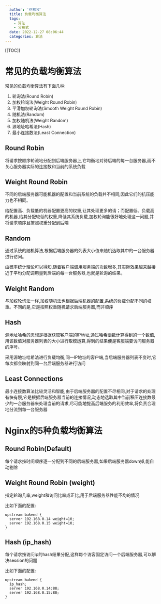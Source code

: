 ```yaml
---
  author: '花裤衩'
  title: 负载均衡算法
  tags:
    - 算法
    - 分布式
  date: 2022-12-27 08:06:44
  categories: 算法
---
```


[[TOC]]

# 常见的负载均衡算法

常见的负载均衡算法有下面几种:

1. 轮询法(Round Robin)
2. 加权轮询法(Weight Round Robin)
3. 平滑加权轮询法(Smooth Weight Round Robin)
4. 随机法(Random)
5. 加权随机法(Weight Random)
6. 源地址哈希法(Hash)
7. 最小连接数法(Least Connection)

## Round Robin

将请求按顺序轮流地分配到后端服务器上,它均衡地对待后端的每一台服务器,而不关心服务器实际的连接数和当前的系统负载


## Weight Round Robin

不同的后端服务器可能机器的配置和当前系统的负载并不相同,因此它们的抗压能力也不相同。

给配置高、负载低的机器配置更高的权重,让其处理更多的请；而配置低、负载高的机器,给其分配较低的权重,降低其系统负载,加权轮询能很好地处理这一问题,并将请求顺序且按照权重分配到后端

## Random

通过系统的随机算法,根据后端服务器的列表大小值来随机选取其中的一台服务器进行访问。

由概率统计理论可以得知,随着客户端调用服务端的次数增多,其实际效果越来越接近于平均分配调用量到后端的每一台服务器,也就是轮询的结果。

## Weight Random

与加权轮询法一样,加权随机法也根据后端机器的配置,系统的负载分配不同的权重。不同的是,它是按照权重随机请求后端服务器,而非顺序

## Hash

源地址哈希的思想是根据获取客户端的IP地址,通过哈希函数计算得到的一个数值,用该数值对服务器列表的大小进行取模运算,得到的结果便是客服端要访问服务器的序号。

采用源地址哈希法进行负载均衡,同一IP地址的客户端,当后端服务器列表不变时,它每次都会映射到同一台后端服务器进行访问

## Least Connections

最小连接数算法比较灵活和智能,由于后端服务器的配置不尽相同,对于请求的处理有快有慢,它是根据后端服务器当前的连接情况,动态地选取其中当前积压连接数最少的一台服务器来处理当前的请求,尽可能地提高后端服务的利用效率,将负责合理地分流到每一台服务器

# Nginx的5种负载均衡算法

## Round Robin(Default)

每个请求按时间顺序逐一分配到不同的后端服务器,如果后端服务器down掉,能自动剔除

## Weight Round Robin (weight)

指定轮询几率,weight和访问比率成正比,用于后端服务器性能不均的情况

比如下面的配置:

```nginx
upstream bakend {  
  server 192.168.0.14 weight=10;  
  server 192.168.0.15 weight=10;  
}
```

## Hash (ip_hash)

每个请求按访问ip的hash结果分配,这样每个访客固定访问一个后端服务器,可以解决session的问题

比如下面的配置:

```nginx
upstream bakend {  
  ip_hash;  
  server 192.168.0.14:88;  
  server 192.168.0.15:80;  
}
```

